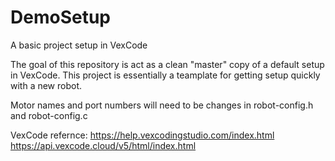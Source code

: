 # DemoSetup
A basic project setup in VexCode

The goal of this repository is act as a clean "master" copy of a default setup in VexCode. This project is essentially a teamplate for getting setup quickly with a new robot.

Motor names and port numbers will need to be changes in robot-config.h and robot-config.c

VexCode refernce: https://help.vexcodingstudio.com/index.html
                  https://api.vexcode.cloud/v5/html/index.html
